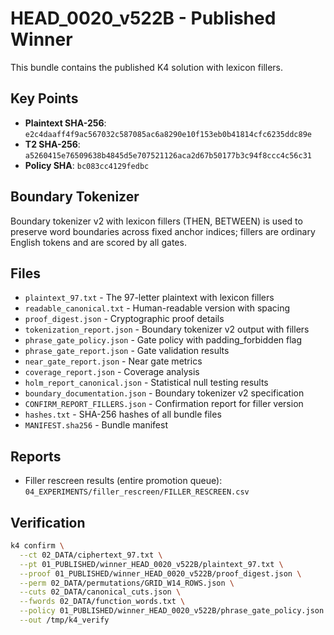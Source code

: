 # HEAD_0020_v522B - Published Winner

This bundle contains the published K4 solution with lexicon fillers.

## Key Points

- **Plaintext SHA-256**: `e2c4daaff4f9ac567032c587085ac6a8290e10f153eb0b41814cfc6235ddc89e`
- **T2 SHA-256**: `a5260415e76509638b4845d5e707521126aca2d67b50177b3c94f8ccc4c56c31`
- **Policy SHA**: `bc083cc4129fedbc`

## Boundary Tokenizer

Boundary tokenizer v2 with lexicon fillers (THEN, BETWEEN) is used to preserve word boundaries across fixed anchor indices; fillers are ordinary English tokens and are scored by all gates.

## Files

- `plaintext_97.txt` - The 97-letter plaintext with lexicon fillers
- `readable_canonical.txt` - Human-readable version with spacing
- `proof_digest.json` - Cryptographic proof details
- `tokenization_report.json` - Boundary tokenizer v2 output with fillers
- `phrase_gate_policy.json` - Gate policy with padding_forbidden flag
- `phrase_gate_report.json` - Gate validation results
- `near_gate_report.json` - Near gate metrics
- `coverage_report.json` - Coverage analysis
- `holm_report_canonical.json` - Statistical null testing results
- `boundary_documentation.json` - Boundary tokenizer v2 specification
- `CONFIRM_REPORT_FILLERS.json` - Confirmation report for filler version
- `hashes.txt` - SHA-256 hashes of all bundle files
- `MANIFEST.sha256` - Bundle manifest

## Reports

- Filler rescreen results (entire promotion queue): `04_EXPERIMENTS/filler_rescreen/FILLER_RESCREEN.csv`

## Verification

```bash
k4 confirm \
  --ct 02_DATA/ciphertext_97.txt \
  --pt 01_PUBLISHED/winner_HEAD_0020_v522B/plaintext_97.txt \
  --proof 01_PUBLISHED/winner_HEAD_0020_v522B/proof_digest.json \
  --perm 02_DATA/permutations/GRID_W14_ROWS.json \
  --cuts 02_DATA/canonical_cuts.json \
  --fwords 02_DATA/function_words.txt \
  --policy 01_PUBLISHED/winner_HEAD_0020_v522B/phrase_gate_policy.json \
  --out /tmp/k4_verify
```
